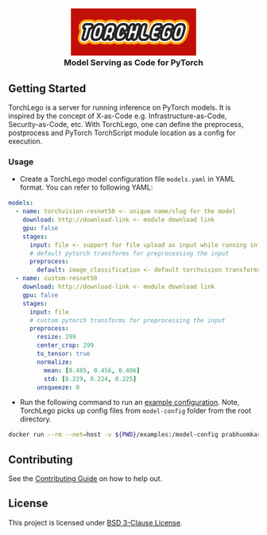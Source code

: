 <h3 align="center">
  <img src="torchlego.png" width="50%">
  <br />
  Model Serving as Code for PyTorch
</h3>

## Getting Started
TorchLego is a server for running inference on PyTorch models. It is inspired by the concept of
X-as-Code e.g. Infrastructure-as-Code, Security-as-Code, etc. With TorchLego, one can define the
preprocess, postprocess and PyTorch TorchScript module location as a config for execution.

### Usage
- Create a TorchLego model configuration file `models.yaml` in YAML format. You can refer to following YAML:
```yaml
models:
  - name: torchvision-resnet50 <- unique name/slug for the model
    download: http://download-link <- module download link
    gpu: false
    stages:
      input: file <- support for file upload as input while running inference
      # default pytorch transforms for preprocessing the input
      preprocess:
        default: image_classification <- default torchvision transforms for preprocessing
  - name: custom-resnet50
    download: http://download-link <- module download link
    gpu: false
    stages:
      input: file
      # custom pytorch transforms for preprocessing the input
      preprocess:
        resize: 299
        center_crop: 299
        to_tensor: true
        normalize:
          mean: [0.485, 0.456, 0.406]
          std: [0.229, 0.224, 0.225]
        unsqueeze: 0
```
- Run the following command to run an [example configuration](examples/). Note, TorchLego picks
  up config files from `model-config` folder from the root directory.
```bash
docker run --rm --net=host -v ${PWD}/examples:/model-config prabhuomkar/torchlego:latest
```

## Contributing
See the [Contributing Guide](CONTRIBUTNG.md) on how to help out.

## License
This project is licensed under [BSD 3-Clause License](LICENSE).